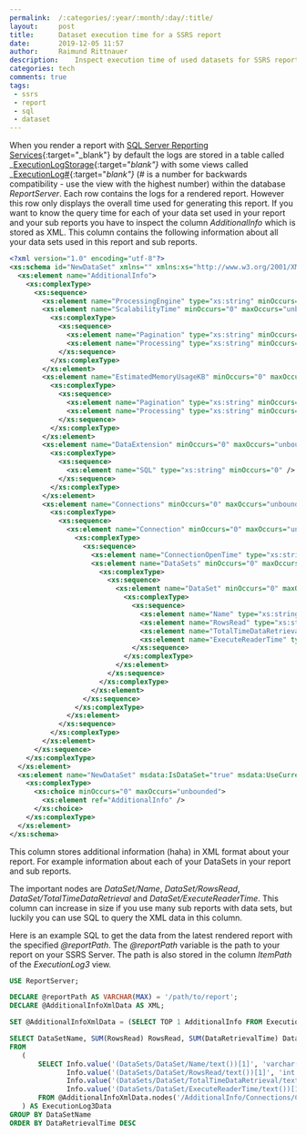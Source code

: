 ```yaml
---
permalink:	/:categories/:year/:month/:day/:title/
layout:     post
title:      Dataset execution time for a SSRS report
date:       2019-12-05 11:57
author:     Raimund Rittnauer
description:    Inspect execution time of used datasets for SSRS report to determine slow queries
categories: tech
comments: true
tags:
 - ssrs
 - report
 - sql
 - dataset
---
```


When you render a report with [SQL Server Reporting Services][1]{:target="_blank"} by default the logs are stored in a table called _[ExecutionLogStorage][2]{:target="_blank"}_  with some views called _[ExecutionLog#][2]{:target="_blank"}_  (# is a number for backwards compatibility - use the view with the highest number) within the database _ReportServer_. Each row contains the logs for a rendered report. However this row only displays the overall time used for generating this report. If you want to know the query time for each of your data set used in your report and your sub reports you have to inspect the column _AdditionalInfo_ which is stored as XML. This column contains the following information about all your data sets used in this report and sub reports.

``` xml
<?xml version="1.0" encoding="utf-8"?>
<xs:schema id="NewDataSet" xmlns="" xmlns:xs="http://www.w3.org/2001/XMLSchema" xmlns:msdata="urn:schemas-microsoft-com:xml-msdata">
  <xs:element name="AdditionalInfo">
    <xs:complexType>
      <xs:sequence>
        <xs:element name="ProcessingEngine" type="xs:string" minOccurs="0" />
        <xs:element name="ScalabilityTime" minOccurs="0" maxOccurs="unbounded">
          <xs:complexType>
            <xs:sequence>
              <xs:element name="Pagination" type="xs:string" minOccurs="0" />
              <xs:element name="Processing" type="xs:string" minOccurs="0" />
            </xs:sequence>
          </xs:complexType>
        </xs:element>
        <xs:element name="EstimatedMemoryUsageKB" minOccurs="0" maxOccurs="unbounded">
          <xs:complexType>
            <xs:sequence>
              <xs:element name="Pagination" type="xs:string" minOccurs="0" />
              <xs:element name="Processing" type="xs:string" minOccurs="0" />
            </xs:sequence>
          </xs:complexType>
        </xs:element>
        <xs:element name="DataExtension" minOccurs="0" maxOccurs="unbounded">
          <xs:complexType>
            <xs:sequence>
              <xs:element name="SQL" type="xs:string" minOccurs="0" />
            </xs:sequence>
          </xs:complexType>
        </xs:element>
        <xs:element name="Connections" minOccurs="0" maxOccurs="unbounded">
          <xs:complexType>
            <xs:sequence>
              <xs:element name="Connection" minOccurs="0" maxOccurs="unbounded">
                <xs:complexType>
                  <xs:sequence>
                    <xs:element name="ConnectionOpenTime" type="xs:string" minOccurs="0" />
                    <xs:element name="DataSets" minOccurs="0" maxOccurs="unbounded">
                      <xs:complexType>
                        <xs:sequence>
                          <xs:element name="DataSet" minOccurs="0" maxOccurs="unbounded">
                            <xs:complexType>
                              <xs:sequence>
                                <xs:element name="Name" type="xs:string" minOccurs="0" />
                                <xs:element name="RowsRead" type="xs:string" minOccurs="0" />
                                <xs:element name="TotalTimeDataRetrieval" type="xs:string" minOccurs="0" />
                                <xs:element name="ExecuteReaderTime" type="xs:string" minOccurs="0" />
                              </xs:sequence>
                            </xs:complexType>
                          </xs:element>
                        </xs:sequence>
                      </xs:complexType>
                    </xs:element>
                  </xs:sequence>
                </xs:complexType>
              </xs:element>
            </xs:sequence>
          </xs:complexType>
        </xs:element>
      </xs:sequence>
    </xs:complexType>
  </xs:element>
  <xs:element name="NewDataSet" msdata:IsDataSet="true" msdata:UseCurrentLocale="true">
    <xs:complexType>
      <xs:choice minOccurs="0" maxOccurs="unbounded">
        <xs:element ref="AdditionalInfo" />
      </xs:choice>
    </xs:complexType>
  </xs:element>
</xs:schema>
```

This column stores additional information (haha) in XML format about your report. For example information about each of your DataSets in your report and sub reports.

The important nodes are _DataSet/Name_, _DataSet/RowsRead_, _DataSet/TotalTimeDataRetrieval_ and _DataSet/ExecuteReaderTime_. This column can increase in size if you use many sub reports with data sets, but luckily you can use SQL to query the XML data in this column.

Here is an example SQL to get the data from the latest rendered report with the specified _@reportPath_. The _@reportPath_ variable is the path to your report on your SSRS Server. The path is also stored in the column _ItemPath_ of the _ExecutionLog3_ view.

``` sql
USE ReportServer;

DECLARE @reportPath AS VARCHAR(MAX) = '/path/to/report';
DECLARE @AdditionalInfoXmlData AS XML;

SET @AdditionalInfoXmlData = (SELECT TOP 1 AdditionalInfo FROM ExecutionLog3 WHERE ItemPath = @reportPath ORDER BY TimeStart DESC);

SELECT DataSetName, SUM(RowsRead) RowsRead, SUM(DataRetrievalTime) DataRetrievalTime, SUM(ExecuteReaderTime) ExecuteReaderTime
FROM
   (
       SELECT Info.value('(DataSets/DataSet/Name/text())[1]', 'varchar(50)')            AS DataSetName,
              Info.value('(DataSets/DataSet/RowsRead/text())[1]', 'int')                AS RowsRead,
              Info.value('(DataSets/DataSet/TotalTimeDataRetrieval/text())[1]', 'int')  AS DataRetrievalTime,
              Info.value('(DataSets/DataSet/ExecuteReaderTime/text())[1]', 'int')       AS ExecuteReaderTime
       FROM @AdditionalInfoXmlData.nodes('/AdditionalInfo/Connections/Connection') AS DataSetInfo(Info)
   ) AS ExecutionLog3Data
GROUP BY DataSetName
ORDER BY DataRetrievalTime DESC
```

[1]: https://docs.microsoft.com/en-us/sql/reporting-services/create-deploy-and-manage-mobile-and-paginated-reports?view=sql-server-ver15
[2]: https://docs.microsoft.com/en-us/sql/reporting-services/report-server/report-server-executionlog-and-the-executionlog3-view?view=sql-server-ver15
